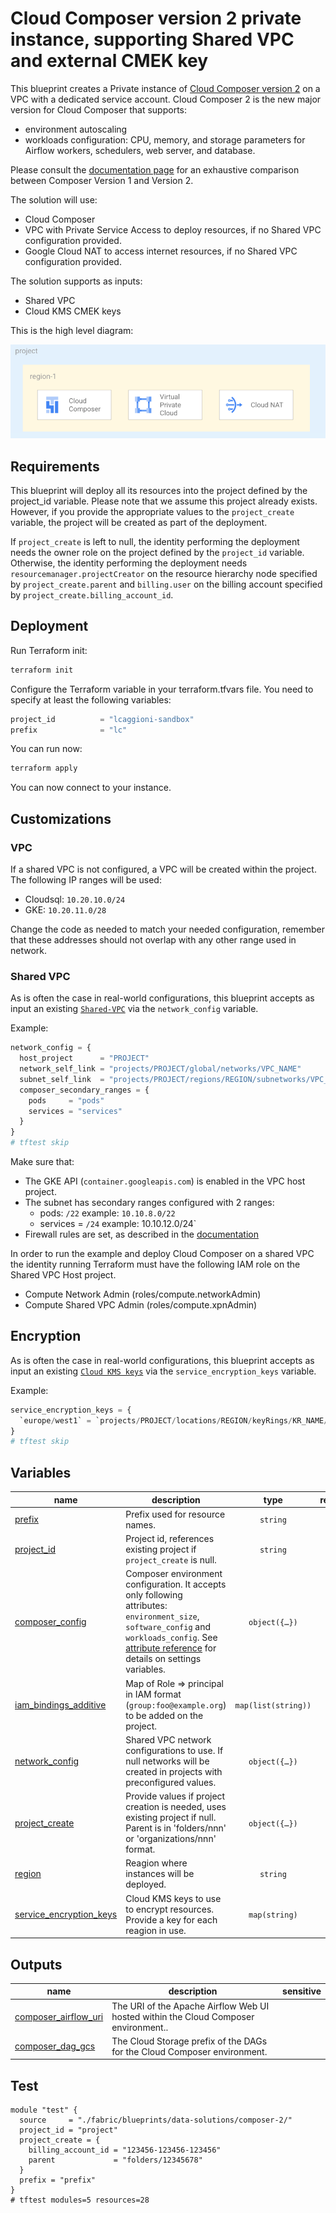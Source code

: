 # Cloud Composer version 2 private instance, supporting Shared VPC and external CMEK key

This blueprint creates a Private instance of [Cloud Composer version 2](https://cloud.google.com/composer/docs/composer-2/composer-versioning-overview) on a VPC with a dedicated service account. Cloud Composer 2 is the new major version for Cloud Composer that supports:

- environment autoscaling
- workloads configuration: CPU, memory, and storage parameters for Airflow workers, schedulers, web server, and database.

Please consult the [documentation page](https://cloud.google.com/composer/docs/composer-2/composer-versioning-overview) for an exhaustive comparison between Composer Version 1 and Version 2.

The solution will use:

- Cloud Composer
- VPC with Private Service Access to deploy resources, if no Shared VPC configuration provided.
- Google Cloud NAT to access internet resources, if no Shared VPC configuration provided.

The solution supports as inputs:

- Shared VPC
- Cloud KMS CMEK keys

This is the high level diagram:

![Cloud Composer 2 architecture overview](./diagram.png "Cloud Composer 2 architecture overview")

## Requirements

This blueprint will deploy all its resources into the project defined by the project_id variable. Please note that we assume this project already exists. However, if you provide the appropriate values to the `project_create` variable, the project will be created as part of the deployment.

If `project_create` is left to null, the identity performing the deployment needs the owner role on the project defined by the `project_id` variable. Otherwise, the identity performing the deployment needs `resourcemanager.projectCreator` on the resource hierarchy node specified by `project_create.parent` and `billing.user` on the billing account specified by `project_create.billing_account_id`.

## Deployment

Run Terraform init:

```bash
terraform init
```

Configure the Terraform variable in your terraform.tfvars file. You need to specify at least the following variables:

```tfvars
project_id          = "lcaggioni-sandbox"
prefix              = "lc"
```

You can run now:

```bash
terraform apply
```

You can now connect to your instance.

## Customizations

### VPC

If a shared VPC is not configured, a VPC will be created within the project. The following IP ranges will be used:

- Cloudsql: `10.20.10.0/24`
- GKE: `10.20.11.0/28`

Change the code as needed to match your needed configuration, remember that these addresses should not overlap with any other range used in network.

### Shared VPC

As is often the case in real-world configurations, this blueprint accepts as input an existing [`Shared-VPC`](https://cloud.google.com/vpc/docs/shared-vpc) via the `network_config` variable.

Example:

```tfvars
network_config = {
  host_project      = "PROJECT"
  network_self_link = "projects/PROJECT/global/networks/VPC_NAME"
  subnet_self_link  = "projects/PROJECT/regions/REGION/subnetworks/VPC_NAME"
  composer_secondary_ranges = {
    pods     = "pods"
    services = "services"
  }
}
# tftest skip
```

Make sure that:

- The GKE API (`container.googleapis.com`) is enabled in the VPC host project.
- The subnet has secondary ranges configured with 2 ranges:
  - pods: `/22` example: `10.10.8.0/22`
  - services = `/24` example: 10.10.12.0/24`
- Firewall rules are set, as described in the [documentation](https://cloud.google.com/composer/docs/composer-2/configure-private-ip#step_3_configure_firewall_rules)

In order to run the example and deploy Cloud Composer on a shared VPC the identity running Terraform must have the following IAM role on the Shared VPC Host project.

- Compute Network Admin (roles/compute.networkAdmin)
- Compute Shared VPC Admin (roles/compute.xpnAdmin)

## Encryption

As is often the case in real-world configurations, this blueprint accepts as input an existing [`Cloud KMS keys`](https://cloud.google.com/kms/docs/cmek) via the `service_encryption_keys` variable.

Example:

```tfvars
service_encryption_keys = {
  `europe/west1` = `projects/PROJECT/locations/REGION/keyRings/KR_NAME/cryptoKeys/KEY_NAME`
}
# tftest skip
```
<!-- BEGIN TFDOC -->
## Variables

| name | description | type | required | default |
|---|---|:---:|:---:|:---:|
| [prefix](variables.tf#L82) | Prefix used for resource names. | <code>string</code> | ✓ |  |
| [project_id](variables.tf#L100) | Project id, references existing project if `project_create` is null. | <code>string</code> | ✓ |  |
| [composer_config](variables.tf#L17) | Composer environment configuration. It accepts only following attributes: `environment_size`, `software_config` and `workloads_config`. See [attribute reference](https://registry.terraform.io/providers/hashicorp/google/latest/docs/resources/composer_environment#argument-reference---cloud-composer-2) for details on settings variables. | <code title="object&#40;&#123;&#10;  environment_size &#61; string&#10;  software_config  &#61; any&#10;  workloads_config &#61; object&#40;&#123;&#10;    scheduler &#61; object&#40;&#10;      &#123;&#10;        cpu        &#61; number&#10;        memory_gb  &#61; number&#10;        storage_gb &#61; number&#10;        count      &#61; number&#10;      &#125;&#10;    &#41;&#10;    web_server &#61; object&#40;&#10;      &#123;&#10;        cpu        &#61; number&#10;        memory_gb  &#61; number&#10;        storage_gb &#61; number&#10;      &#125;&#10;    &#41;&#10;    worker &#61; object&#40;&#10;      &#123;&#10;        cpu        &#61; number&#10;        memory_gb  &#61; number&#10;        storage_gb &#61; number&#10;        min_count  &#61; number&#10;        max_count  &#61; number&#10;      &#125;&#10;    &#41;&#10;  &#125;&#41;&#10;&#125;&#41;">object&#40;&#123;&#8230;&#125;&#41;</code> |  | <code title="&#123;&#10;  environment_size &#61; &#34;ENVIRONMENT_SIZE_SMALL&#34;&#10;  software_config &#61; &#123;&#10;    image_version &#61; &#34;composer-2-airflow-2&#34;&#10;  &#125;&#10;  workloads_config &#61; null&#10;&#125;">&#123;&#8230;&#125;</code> |
| [iam_bindings_additive](variables.tf#L58) | Map of Role => principal in IAM format (`group:foo@example.org`) to be added on the project. | <code>map&#40;list&#40;string&#41;&#41;</code> |  | <code>null</code> |
| [network_config](variables.tf#L64) | Shared VPC network configurations to use. If null networks will be created in projects with preconfigured values. | <code title="object&#40;&#123;&#10;  host_project      &#61; string&#10;  network_self_link &#61; string&#10;  subnet_self_link  &#61; string&#10;  composer_ip_ranges &#61; object&#40;&#123;&#10;    cloudsql   &#61; string&#10;    gke_master &#61; string&#10;  &#125;&#41;&#10;  composer_secondary_ranges &#61; object&#40;&#123;&#10;    pods     &#61; string&#10;    services &#61; string&#10;  &#125;&#41;&#10;&#125;&#41;">object&#40;&#123;&#8230;&#125;&#41;</code> |  | <code>null</code> |
| [project_create](variables.tf#L91) | Provide values if project creation is needed, uses existing project if null. Parent is in 'folders/nnn' or 'organizations/nnn' format. | <code title="object&#40;&#123;&#10;  billing_account_id &#61; string&#10;  parent             &#61; string&#10;&#125;&#41;">object&#40;&#123;&#8230;&#125;&#41;</code> |  | <code>null</code> |
| [region](variables.tf#L105) | Reagion where instances will be deployed. | <code>string</code> |  | <code>&#34;europe-west1&#34;</code> |
| [service_encryption_keys](variables.tf#L111) | Cloud KMS keys to use to encrypt resources. Provide a key for each reagion in use. | <code>map&#40;string&#41;</code> |  | <code>null</code> |

## Outputs

| name | description | sensitive |
|---|---|:---:|
| [composer_airflow_uri](outputs.tf#L17) | The URI of the Apache Airflow Web UI hosted within the Cloud Composer environment.. |  |
| [composer_dag_gcs](outputs.tf#L22) | The Cloud Storage prefix of the DAGs for the Cloud Composer environment. |  |
<!-- END TFDOC -->
## Test

```hcl
module "test" {
  source     = "./fabric/blueprints/data-solutions/composer-2/"
  project_id = "project"
  project_create = {
    billing_account_id = "123456-123456-123456"
    parent             = "folders/12345678"
  }
  prefix = "prefix"
}
# tftest modules=5 resources=28
```
